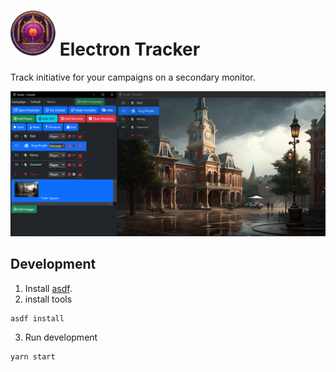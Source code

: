 # ![App Icon](public/assets/icons/android-icon-72x72.png) Electron Tracker

Track initiative for your campaigns on a secondary monitor.

![App Screenshot](.github/screenshot.png)


## Development

1. Install [asdf](https://asdf-vm.com/).
2. install tools
```bash
asdf install
```
3. Run development
```bash
yarn start
```
